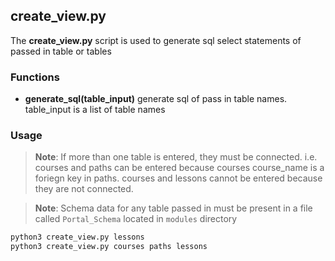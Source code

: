 ## create_view.py
The **create_view.py** script is used to generate sql select statements of passed in table or tables

### Functions
- **generate_sql(table_input)** generate sql of pass in table names. table_input is a list of table names

### Usage
> **Note**: If more than one table is entered, they must be connected. i.e. courses and paths can be entered because courses course_name is a foriegn key in paths. courses and lessons cannot be entered because they are not connected.


> **Note**: Schema data for any table passed in must be present in a file called `Portal_Schema` located in `modules` directory

```sh
python3 create_view.py lessons
python3 create_view.py courses paths lessons
```